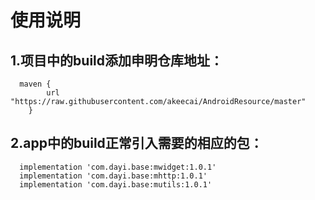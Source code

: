 # 使用说明
## 1.项目中的build添加申明仓库地址：
      maven {
            url "https://raw.githubusercontent.com/akeecai/AndroidResource/master"
        }
## 2.app中的build正常引入需要的相应的包：
      implementation 'com.dayi.base:mwidget:1.0.1'
      implementation 'com.dayi.base:mhttp:1.0.1'
      implementation 'com.dayi.base:mutils:1.0.1'
